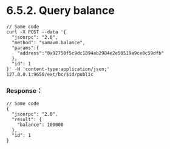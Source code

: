 # 6.5.2. Query balance

```
// Some code
curl -X POST --data '{
  "jsonrpc": "2.0",
  "method": "samavm.balance",
  "params":{
    "address":"0x92750f5c9dc1894ab2984e2e50519a9ce0c59dfb"
  },
  "id": 1
}' -H 'content-type:application/json;' 127.0.0.1:9650/ext/bc/$id/public
```

### Response：

```
// Some code
{
  "jsonrpc": "2.0",
  "result": {
    "balance": 100000
  },
  "id": 1
}
```



